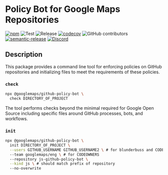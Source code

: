# Policy Bot for Google Maps Repositories

[![npm](https://img.shields.io/npm/v/@googlemaps/github-policy-bot)](https://www.npmjs.com/package/@googlemaps/github-policy-bot)
![Test](https://github.com/googlemaps/js-github-policy-bot/workflows/Test/badge.svg)
![Release](https://github.com/googlemaps/js-github-policy-bot/workflows/Release/badge.svg)
[![codecov](https://codecov.io/gh/googlemaps/js-github-policy-bot/branch/main/graph/badge.svg)](https://codecov.io/gh/googlemaps/js-github-policy-bot)
![GitHub contributors](https://img.shields.io/github/contributors/googlemaps/js-github-policy-bot?color=green)
[![semantic-release](https://img.shields.io/badge/%20%20%F0%9F%93%A6%F0%9F%9A%80-semantic--release-e10079.svg)](https://github.com/semantic-release/semantic-release)
[![Discord](https://img.shields.io/discord/676948200904589322?color=6A7EC2&logo=discord&logoColor=ffffff)](https://discord.gg/jRteCzP)

## Description

This package provides a command line tool for enforcing policies on GitHub repositories and initializing files to meet the requirements of these policies.


### `check`
```sh
npx @googlemaps/github-policy-bot \
  check DIRECTORY_OF_PROJECT
```

The tool performs checks beyond the minimal required for Google Open Source including specific files around GitHub processes, bots, and workflows.
### `init`

```sh
npx @googlemaps/github-policy-bot \
  init DIRECTORY_OF_PROJECT \
  --users GITHUB_USERNAME GITHUB_USERNAME2 \ # for blunderbuss and CODEOWNERS
  --team googlemaps/eng \ # for CODEOWNERS
  --repository js-github-policy-bot \
  --kind js \ # should match prefix of repository
  --no-overwrite
```
